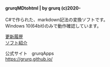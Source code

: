 #### grurqMDtohtml | by grurq (c)2020-
C#で作られた、markdown記法の変換ソフトです。  
Windows 10(64bit)のみで動作確認しています。  

[更新履歴](https://grurq.github.io/grurqMDtohtml-history.html)  
[ソフト紹介](https://grurq.github.io/grurqMDtohtml.html)  

公式サイト　grurqApps  
<https://grurq.github.io/>